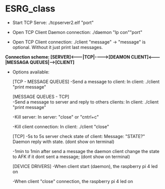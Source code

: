 # ESRG_class

 * Start TCP Serve:
./tcpserver2.elf "port" 

 * Open TCP Client Daemon connection:
./daemon "Ip con""port"
 
 * Open TCP Client connection:
./client "message"
-> "message" is optional. Without it just print last messages.

 **Connection scheme:
 [SERVER]<---|TCP|---->[DEAMON CLIENT]<---|MESSAGA QUEUES|-->[CLIENT]**
 
 * Options available:

    [TCP - MESSAGE QUEUES]
    -Send a message to client:
        In client: ./client "print message"

    [MESSAGE QUEUES - TCP]    
    -Send a message to server and reply to others clients:
        In client: ./client "print message"

    -Kill server:
        In server: "close" or "cntrl+c"

    -Kill client connection:
        In client: ./client "close"

    [TCP]
    -5s to 5s server check state of client:
        Message: "STATE?"
        Daemon reply with state.
        (dont show on terminal)

    -1min to 1min after send a message the daemon client change the state to AFK if it dont sent a message;
        (dont show on terminal)

    [DEVICE DRIVERS]
    -When client start (daemon), the raspberry pi 4 led on

    -When client "close" connection, the raspberry pi 4 led on
